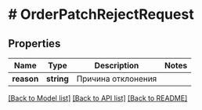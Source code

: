 # # OrderPatchRejectRequest

## Properties

Name | Type | Description | Notes
------------ | ------------- | ------------- | -------------
**reason** | **string** | Причина отклонения |

[[Back to Model list]](../../README.md#models) [[Back to API list]](../../README.md#endpoints) [[Back to README]](../../README.md)
